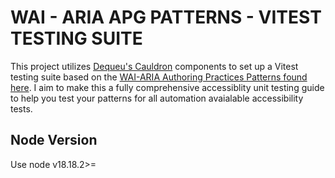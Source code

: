 # WAI - ARIA APG PATTERNS - VITEST TESTING SUITE

This project utilizes [Dequeu's Cauldron](https://cauldron.dequelabs.com/) components to set up a Vitest testing suite based on the [WAI-ARIA Authoring Practices Patterns found here](https://www.w3.org/WAI/ARIA/apg/patterns/). I aim to make this a fully comprehensive accessiblity unit testing guide to help you test your patterns for all automation avaialable accessibility tests.


## Node Version
Use node v18.18.2>=
